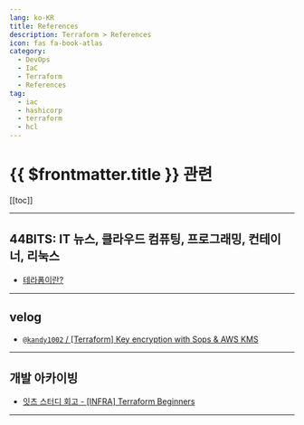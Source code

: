 ```yaml
---
lang: ko-KR
title: References
description: Terraform > References
icon: fas fa-book-atlas
category:
  - DevOps
  - IaC
  - Terraform
  - References
tag:
  - iac
  - hashicorp
  - terraform
  - hcl
---
```


# {{ $frontmatter.title }} 관련

[[toc]]

---

## 44BITS: IT 뉴스, 클라우드 컴퓨팅, 프로그래밍, 컨테이너, 리눅스

- [테라폼이란?](https://44bits.io/ko/keyword/terraform)

---

## <FontIcon icon="iconfont icon-velog"/>velog

- [`@kandy1002` / [Terraform] Key encryption with Sops & AWS KMS](https://velog.io/@kandy1002/Terraform-Key-encryption-with-Sops-AWS-KMS)

---

## 개발 아카이빙

- [잇츠 스터디 회고 - \[INFRA\] Terraform Beginners](https://soohey.tistory.com/m/83)

---


<TagLinks/>
